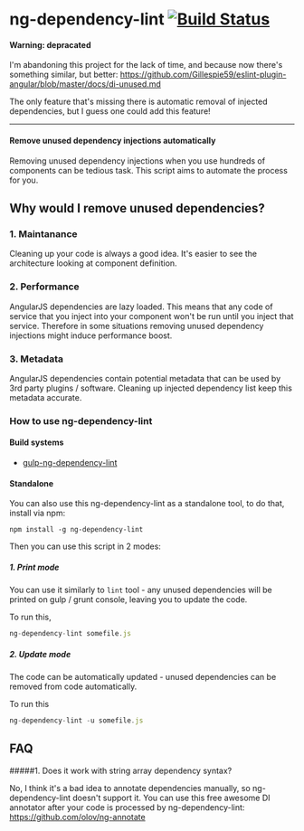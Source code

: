 # ng-dependency-lint [![Build Status](https://travis-ci.org/filso/ng-dependency-lint.svg?branch=master)](https://travis-ci.org/filso/ng-dependency-lint)

#### Warning: depracated
I'm abandoning this project for the lack of time, and because now there's something similar, but better:
https://github.com/Gillespie59/eslint-plugin-angular/blob/master/docs/di-unused.md

The only feature that's missing there is automatic removal of injected dependencies, but I guess one could add this feature! 

--------
#### Remove unused dependency injections automatically 

Removing unused dependency injections when you use hundreds of components can be tedious task. This script aims to automate the process for you.

## Why would I remove unused dependencies?

### 1. Maintanance

Cleaning up your code is always a good idea. It's easier to see the architecture looking at component definition. 

### 2. Performance

AngularJS dependencies are lazy loaded. This means that any code of service that
you inject into your component won't be run until you inject that service.
Therefore in some situations removing unused dependency injections might induce performance boost.

### 3. Metadata

AngularJS dependencies contain potential metadata that can be used by 3rd party plugins / software. Cleaning up
injected dependency list keep this metadata accurate.

### How to use ng-dependency-lint


#### Build systems

- [gulp-ng-dependency-lint](https://github.com/filso/gulp-ng-dependency-lint)

#### Standalone

You can also use this ng-dependency-lint as a standalone tool, to do that, install via npm:
```
npm install -g ng-dependency-lint
```

Then you can use this script in 2 modes:
##### 1. Print mode
You can use it similarly to `lint` tool - any unused dependencies will be printed on gulp / grunt console,
leaving you to update the code.

To run this, 
```javascript
ng-dependency-lint somefile.js
```

##### 2. Update mode
The code can be automatically updated - unused dependencies can be removed from code automatically.

To run this
```javascript
ng-dependency-lint -u somefile.js
```

FAQ
---------------
#####1. Does it work with string array dependency syntax?

No, I think it's a bad idea to annotate dependencies manually, so ng-dependency-lint doesn't support it. 
You can use this free awesome DI annotator after your code is processed by ng-dependency-lint: https://github.com/olov/ng-annotate
